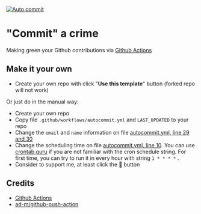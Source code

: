 [![Auto commit](https://github.com/0xb4dc0d3x/commit-a-crime/actions/workflows/autocommit.yml/badge.svg)](https://github.com/0xb4dc0d3x/commit-a-crime/actions/workflows/autocommit.yml)

# "Commit" a crime

Making green your Github contributions via [Github Actions](https://github.com/features/actions)

## Make it your own


- Create your own repo with click "**Use this template**" button (forked repo will not work)

Or just do in the manual way:

- Create your own repo
- Copy file `.github/workflows/autocommit.yml` and `LAST_UPDATED` to your repo
- Change the `email` and `name` information on file [autocommit.yml, line 29 and 30](https://github.com/0xb4dc0d3x/Commit-a-crime/blob/master/.github/workflows/autocommit.yml#L29)
- Change the scheduling time on file [autocommit.yml, line 10](https://github.com/0xb4dc0d3x/Commit-a-crime/blob/master/.github/workflows/autocommit.yml#L10). You can use [crontab.guru](https://crontab.guru/) if you are not familiar with the cron schedule string. For first time, you can try to run it in every hour with string `1 * * * *` .
- Consider to support me, at least click the 🌟 button




## Credits

- [Github Actions](https://github.com/features/actions)
- [ad-m/github-push-action](https://github.com/ad-m/github-push-action)
